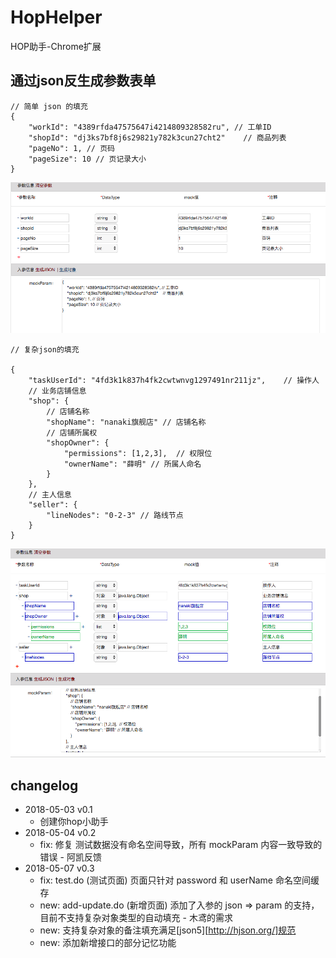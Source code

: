 # HopHelper
HOP助手-Chrome扩展

## 通过json反生成参数表单
```json5
// 简单 json 的填充
{
    "workId": "4389rfda47575647i4214809328582ru", // 工单ID
    "shopId": "dj3ks7bf8j6s29821y782k3cun27cht2"    // 商品列表
    "pageNo": 1, // 页码
    "pageSize": 10 // 页记录大小
}
```

![复杂json的填充](./docs/WX20180507-172700.png)

```json5
// 复杂json的填充

{
    "taskUserId": "4fd3k1k837h4fk2cwtwnvg1297491nr211jz",    // 操作人
    // 业务店铺信息
    "shop": {
        // 店铺名称
        "shopName": "nanaki旗舰店" // 店铺名称
        // 店铺所属权
        "shopOwner": {
            "permissions": [1,2,3],  // 权限位
            "ownerName": "薛明" // 所属人命名
        }
    },
    // 主人信息
    "seller": {
        "lineNodes": "0-2-3" // 路线节点
    }
}
```
![简单json的填充](./docs/WX20180507-172613.png)

## changelog
+ 2018-05-03 v0.1
    - 创建你hop小助手
+ 2018-05-04 v0.2
    - fix: 修复 测试数据没有命名空间导致，所有 mockParam 内容一致导致的错误 - 阿凯反馈
+ 2018-05-07 v0.3
    - fix: test.do (测试页面) 页面只针对 password 和 userName 命名空间缓存
    - new: add-update.do (新增页面) 添加了入参的 json => param 的支持，目前不支持复杂对象类型的自动填充 - 木鸢的需求
    - new: 支持复杂对象的备注填充满足[json5][http://hjson.org/]规范
    - new: 添加新增接口的部分记忆功能